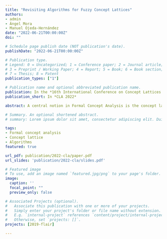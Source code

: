 ```yaml
---
title: "Revisiting Algorithms for Fuzzy Concept Lattices"
authors:
- admin
- Ángel Mora
- Manuel Ojeda-Hernández
date: "2022-06-21T00:00:00Z"
doi: ""

# Schedule page publish date (NOT publication's date).
publishDate: "2022-06-21T00:00:00Z"

# Publication type.
# Legend: 0 = Uncategorized; 1 = Conference paper; 2 = Journal article;
# 3 = Preprint / Working Paper; 4 = Report; 5 = Book; 6 = Book section;
# 7 = Thesis; 8 = Patent
publication_types: ["1"]

# Publication name and optional abbreviated publication name.
publication: In the *16th International Conference on Concept Lattices and Applications 2022*
publication_short: In *CLA 2022*

abstract: A central notion in Formal Concept Analysis is the concept lattice. This lattice allows describing a hierarchical biclustering between objects and attributes of a formal context, whose hierarchy is defined by an order that expresses the specialisation-generalisation relationship between concepts. It is a fundamental way of representing the knowledge implicit in the context. Therefore, in practice, due to its theoretical complexity, it is necessary to define computationally efficient algorithms for its calculation. In the literature, several algorithms, using different approaches, have been proposed for the computation of the lattice in the classical framework, where the presence of an attribute in an object is modelled as a binary value, indicating that the attribute is either present or absent. However, it is possible to extend this framework to take into account the different degrees to which an attribute could be present in an object. Through this extension, it is possible to model fuzzy situations where the attribute is not 100% present in an object, giving flexibility to the model. In this paper, we review some of the best known algorithms for the calculation of the concept lattice in the binary version, and we extend them for the calculation of the fuzzy concept lattice, presenting the most significant differences with respect to the original binary versions. In addition, we will present examples of the execution of these new versions of the algorithms.

# Summary. An optional shortened abstract.
# summary: Lorem ipsum dolor sit amet, consectetur adipiscing elit. Duis posuere tellus ac convallis placerat. Proin tincidunt magna sed ex sollicitudin condimentum.

tags:
- Formal concept analysis
- Concept lattice
- Algorithms
featured: true

url_pdf: publication/2022-cla/paper.pdf
url_slides: 'publication/2022-cla/slides.pdf'

# Featured image
# To use, add an image named `featured.jpg/png` to your page's folder. 
image:
  caption: ''
  focal_point: ""
  preview_only: false

# Associated Projects (optional).
#   Associate this publication with one or more of your projects.
#   Simply enter your project's folder or file name without extension.
#   E.g. `internal-project` references `content/project/internal-project/index.md`.
#   Otherwise, set `projects: []`.
projects: [2019-flair]

---
```

